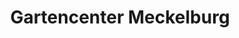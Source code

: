 ---
title: "Gartencenter Meckelburg"
url: /schwalmstadt/gartencenter-meckelburg/
shop: Garten-Center
---